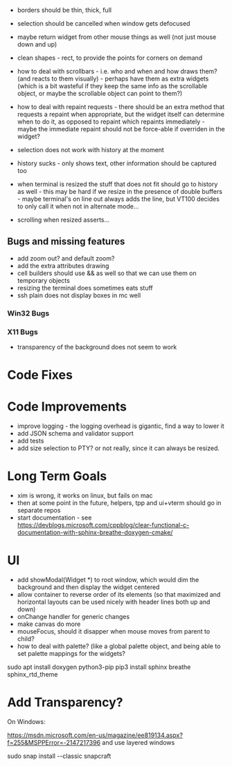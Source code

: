 ﻿- borders should be thin, thick, full
- selection should be cancelled when window gets defocused
- maybe return widget from other mouse things as well (not just mouse down and up)

- clean shapes - rect, to provide the points for corners on demand

- how to deal with scrollbars - i.e. who and when and how draws them? (and reacts to them visually) - perhaps have them as extra widgets (which is a bit wasteful if they keep the same info as the scrollable object, or maybe the scrollable object can point to them?)

- how to deal with repaint requests - there should be an extra method that requests a repaint when appropriate, but the widget itself can determine when to do it, as opposed to repaint which repaints immediately - maybe the immediate repaint should not be force-able if overriden in the widget? 

- selection does not work with history at the moment

- history sucks - only shows text, other information should be captured too

- when terminal is resized the stuff that does not fit should go to history as well - this may be hard if we resize in the presence of double buffers - maybe terminal's on line out always adds the line, but VT100 decides to only call it when not in alternate mode... 
- scrolling when resized asserts... 

## Bugs and missing features

- add zoom out? and default zoom? 
- add the extra attributes drawing
- cell builders should use && as well so that we can use them on temporary objects
- resizing the terminal does sometimes eats stuff
- ssh plain does not display boxes in mc well

### Win32 Bugs

### X11 Bugs

- transparency of the background does not seem to work

# Code Fixes

# Code Improvements 

- improve logging - the logging overhead is gigantic, find a way to lower it
- add JSON schema and validator support
- add tests
- add size selection to PTY? or not really, since it can always be resized. 

# Long Term Goals

- xim is wrong, it works on linux, but fails on mac
- then at some point in the future, helpers, tpp and ui+vterm should go in separate repos
- start documentation - see https://devblogs.microsoft.com/cppblog/clear-functional-c-documentation-with-sphinx-breathe-doxygen-cmake/

# UI

- add showModal(Widget *) to root window, which would dim the background and then display the widget centered
- allow container to reverse order of its elements (so that maximized and horizontal layouts can be used nicely with header lines both up and down)
- onChange handler for generic changes
- make canvas do more
- mouseFocus, should it disapper when mouse moves from parent to child? 
- how to deal with palette? (like a global palette object, and being able to set palette mappings for the widgets? 

sudo apt install doxygen python3-pip
pip3 install sphinx breathe sphinx_rtd_theme

# Add Transparency?

On Windows:

https://msdn.microsoft.com/en-us/magazine/ee819134.aspx?f=255&MSPPError=-2147217396
and use layered windows

sudo snap install --classic snapcraft
